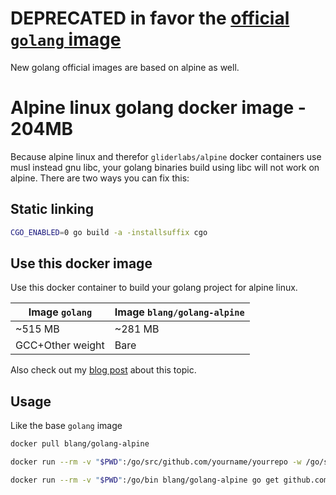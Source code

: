 # DEPRECATED in favor the [official `golang` image](https://github.com/docker-library/golang)

New golang official images are based on alpine as well.

# Alpine linux golang docker image - 204MB

Because alpine linux and therefor `gliderlabs/alpine` docker containers use musl instead gnu libc, your golang binaries build using libc will not work on alpine.
There are two ways you can fix this:

## Static linking
```bash
CGO_ENABLED=0 go build -a -installsuffix cgo
```
## Use this docker image

Use this docker container to build your golang project for alpine linux.

Image `golang`  | Image `blang/golang-alpine`
--------------- | -------------
~515 MB         | ~281 MB
GCC+Other weight| Bare

Also check out my [blog post](https://www.blang.io/posts/2015-04_golang-alpine-build-golang-binaries-for-alpine-linux/) about this topic.

## Usage
Like the base `golang` image

```bash
docker pull blang/golang-alpine
```

```bash
docker run --rm -v "$PWD":/go/src/github.com/yourname/yourrepo -w /go/src/github.com/yourname/yourrepo blang/golang-alpine go build -v

docker run --rm -v "$PWD":/go/bin blang/golang-alpine go get github.com/yourname/yourrepo
```
